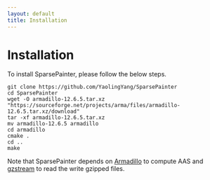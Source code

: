```yaml
---
layout: default
title: Installation
---
```


# Installation

To install SparsePainter, please follow the below steps.  

``git clone https://github.com/YaolingYang/SparsePainter``  
``cd SparsePainter``  
``wget -O armadillo-12.6.5.tar.xz "https://sourceforge.net/projects/arma/files/armadillo-12.6.5.tar.xz/download"``  
``tar -xf armadillo-12.6.5.tar.xz``  
``mv armadillo-12.6.5 armadillo``  
``cd armadillo``    
``cmake .``  
``cd ..``  
``make``  

Note that SparsePainter depends on [Armadillo](https://arma.sourceforge.net/download.html) to compute AAS and [gzstream](https://www.cs.unc.edu/Research/compgeom/gzstream/) to read the write gzipped files.
